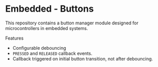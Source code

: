 # Embedded - Buttons

This repository contains a button manager module designed for microcontrollers in embedded systems.

Features
- Configurable debouncing
- `PRESSED` and `RELEASED` callback events.
- Callback triggered on initial button transition, not after debouncing.
